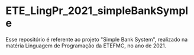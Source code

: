 # ETE_LingPr_2021_simpleBankSymple
Esse repositório é referente ao projeto "Simple Bank System", realizado na matéria Linguagem de Programação da ETEFMC, no ano de 2021.
